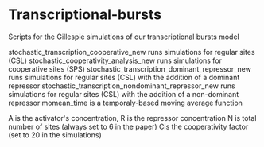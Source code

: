 # Transcriptional-bursts
Scripts for the Gillespie simulations of our transcriptional bursts model

stochastic_transcription_cooperative_new runs simulations for regular sites (CSL)
stochastic_cooperativity_analysis_new runs simulations for cooperative sites (SPS)
stochastic_transcription_dominant_repressor_new runs simulations for regular sites (CSL) with the addition of a dominant repressor
stochastic_transcription_nondominant_repressor_new runs simulations for regular sites (CSL) with the addition of a non-dominant repressor
momean_time is a temporaly-based moving average function

A is the activator's concentration, R is the repressor concentration
N is total number of sites (always set to 6 in the paper)
Cis the cooperativity factor (set to 20 in the simulations)
